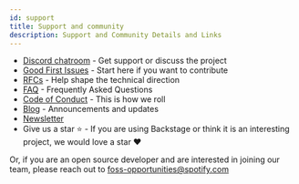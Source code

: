 ```yaml
---
id: support
title: Support and community
description: Support and Community Details and Links
---
```


- [Discord chatroom](https://discord.gg/MUpMjP2) - Get support or discuss the
  project
- [Good First Issues](https://github.com/spotify/backstage/contribute) - Start
  here if you want to contribute
- [RFCs](https://github.com/spotify/backstage/labels/rfc) - Help shape the
  technical direction
- [FAQ](../FAQ.md) - Frequently Asked Questions
- [Code of Conduct](../../CODE_OF_CONDUCT.md) - This is how we roll
- [Blog](https://backstage.io/blog/) - Announcements and updates
- [Newsletter](https://mailchi.mp/spotify/backstage-community)
- Give us a star ⭐️ - If you are using Backstage or think it is an interesting
  project, we would love a star ❤️

Or, if you are an open source developer and are interested in joining our team,
please reach out to
[foss-opportunities@spotify.com ](mailto:foss-opportunities@spotify.com)

